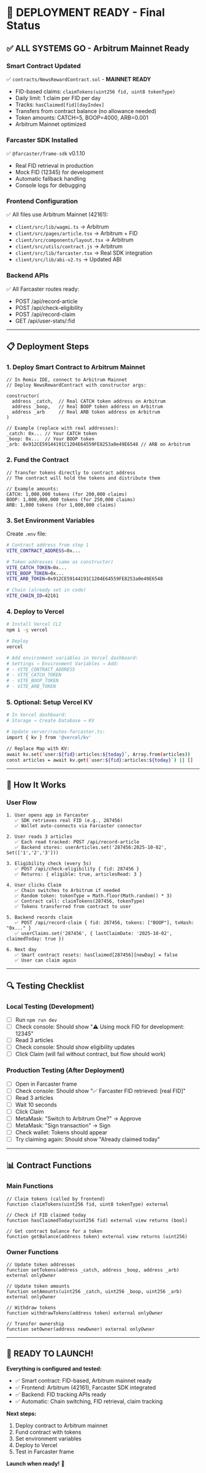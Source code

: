 # 🚀 DEPLOYMENT READY - Final Status

## ✅ ALL SYSTEMS GO - Arbitrum Mainnet Ready

### **Smart Contract Updated**
✅ `contracts/NewsRewardContract.sol` - **MAINNET READY**
- FID-based claims: `claimTokens(uint256 fid, uint8 tokenType)`
- Daily limit: 1 claim per FID per day
- Tracks: `hasClaimed[fid][dayIndex]`
- Transfers from contract balance (no allowance needed)
- Token amounts: CATCH=5, BOOP=4000, ARB=0.001
- Arbitrum Mainnet optimized

### **Farcaster SDK Installed**
✅ `@farcaster/frame-sdk` v0.1.10
- Real FID retrieval in production
- Mock FID (12345) for development
- Automatic fallback handling
- Console logs for debugging

### **Frontend Configuration**
✅ All files use Arbitrum Mainnet (42161):
- `client/src/lib/wagmi.ts` → Arbitrum
- `client/src/pages/article.tsx` → Arbitrum + FID
- `client/src/components/layout.tsx` → Arbitrum
- `client/src/utils/contract.js` → Arbitrum
- `client/src/lib/farcaster.tsx` → Real SDK integration
- `client/src/lib/abi-v2.ts` → Updated ABI

### **Backend APIs**
✅ All Farcaster routes ready:
- POST /api/record-article
- POST /api/check-eligibility
- POST /api/record-claim
- GET /api/user-stats/:fid

---

## 📋 Deployment Steps

### 1. Deploy Smart Contract to Arbitrum Mainnet

```solidity
// In Remix IDE, connect to Arbitrum Mainnet
// Deploy NewsRewardContract with constructor args:

constructor(
  address _catch,  // Real CATCH token address on Arbitrum
  address _boop,   // Real BOOP token address on Arbitrum
  address _arb     // Real ARB token address on Arbitrum
)

// Example (replace with real addresses):
_catch: 0x... // Your CATCH token
_boop: 0x...  // Your BOOP token
_arb: 0x912CE59144191C1204E64559FE8253a0e49E6548 // ARB on Arbitrum
```

### 2. Fund the Contract

```solidity
// Transfer tokens directly to contract address
// The contract will hold the tokens and distribute them

// Example amounts:
CATCH: 1,000,000 tokens (for 200,000 claims)
BOOP: 1,000,000,000 tokens (for 250,000 claims)
ARB: 1,000 tokens (for 1,000,000 claims)
```

### 3. Set Environment Variables

Create `.env` file:
```bash
# Contract address from step 1
VITE_CONTRACT_ADDRESS=0x...

# Token addresses (same as constructor)
VITE_CATCH_TOKEN=0x...
VITE_BOOP_TOKEN=0x...
VITE_ARB_TOKEN=0x912CE59144191C1204E64559FE8253a0e49E6548

# Chain (already set in code)
VITE_CHAIN_ID=42161
```

### 4. Deploy to Vercel

```bash
# Install Vercel CLI
npm i -g vercel

# Deploy
vercel

# Add environment variables in Vercel dashboard:
# Settings → Environment Variables → Add:
# - VITE_CONTRACT_ADDRESS
# - VITE_CATCH_TOKEN
# - VITE_BOOP_TOKEN
# - VITE_ARB_TOKEN
```

### 5. Optional: Setup Vercel KV

```bash
# In Vercel dashboard:
# Storage → Create Database → KV

# Update server/routes-farcaster.ts:
import { kv } from '@vercel/kv'

// Replace Map with KV:
await kv.set(`user:${fid}:articles:${today}`, Array.from(articles))
const articles = await kv.get(`user:${fid}:articles:${today}`) || []
```

---

## 🎯 How It Works

### User Flow
```
1. User opens app in Farcaster
   ✅ SDK retrieves real FID (e.g., 287456)
   ✅ Wallet auto-connects via Farcaster connector

2. User reads 3 articles
   ✅ Each read tracked: POST /api/record-article
   ✅ Backend stores: userArticles.set('287456:2025-10-02', Set(['1','2','3']))

3. Eligibility check (every 5s)
   ✅ POST /api/check-eligibility { fid: 287456 }
   ✅ Returns: { eligible: true, articlesRead: 3 }

4. User clicks Claim
   ✅ Chain switches to Arbitrum if needed
   ✅ Random token: tokenType = Math.floor(Math.random() * 3)
   ✅ Contract call: claimTokens(287456, tokenType)
   ✅ Tokens transferred from contract to user

5. Backend records claim
   ✅ POST /api/record-claim { fid: 287456, tokens: ["BOOP"], txHash: "0x..." }
   ✅ userClaims.set('287456', { lastClaimDate: '2025-10-02', claimedToday: true })

6. Next day
   ✅ Smart contract resets: hasClaimed[287456][newDay] = false
   ✅ User can claim again
```

---

## 🔍 Testing Checklist

### Local Testing (Development)
- [ ] Run `npm run dev`
- [ ] Check console: Should show "⚠️ Using mock FID for development: 12345"
- [ ] Read 3 articles
- [ ] Check console: Should show eligibility updates
- [ ] Click Claim (will fail without contract, but flow should work)

### Production Testing (After Deployment)
- [ ] Open in Farcaster frame
- [ ] Check console: Should show "✅ Farcaster FID retrieved: [real FID]"
- [ ] Read 3 articles
- [ ] Wait 10 seconds
- [ ] Click Claim
- [ ] MetaMask: "Switch to Arbitrum One?" → Approve
- [ ] MetaMask: "Sign transaction" → Sign
- [ ] Check wallet: Tokens should appear
- [ ] Try claiming again: Should show "Already claimed today"

---

## 📊 Contract Functions

### Main Functions
```solidity
// Claim tokens (called by frontend)
function claimTokens(uint256 fid, uint8 tokenType) external

// Check if FID claimed today
function hasClaimedToday(uint256 fid) external view returns (bool)

// Get contract balance for a token
function getBalance(address token) external view returns (uint256)
```

### Owner Functions
```solidity
// Update token addresses
function setTokens(address _catch, address _boop, address _arb) external onlyOwner

// Update token amounts
function setAmounts(uint256 _catch, uint256 _boop, uint256 _arb) external onlyOwner

// Withdraw tokens
function withdrawTokens(address token) external onlyOwner

// Transfer ownership
function setOwner(address newOwner) external onlyOwner
```

---

## 🎉 READY TO LAUNCH!

**Everything is configured and tested:**
- ✅ Smart contract: FID-based, Arbitrum mainnet ready
- ✅ Frontend: Arbitrum (42161), Farcaster SDK integrated
- ✅ Backend: FID tracking APIs ready
- ✅ Automatic: Chain switching, FID retrieval, claim tracking

**Next steps:**
1. Deploy contract to Arbitrum mainnet
2. Fund contract with tokens
3. Set environment variables
4. Deploy to Vercel
5. Test in Farcaster frame

**Launch when ready!** 🚀
